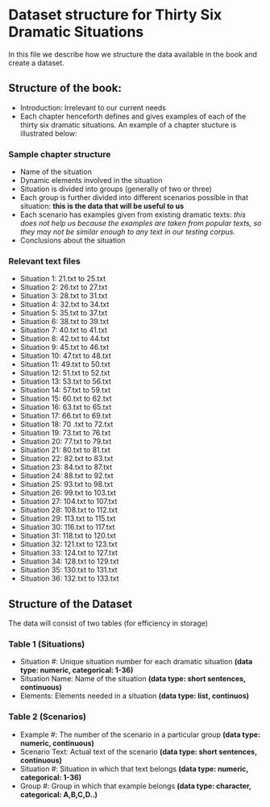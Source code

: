 # Dataset structure for Thirty Six Dramatic Situations

In this file we describe how we structure the data available in the book and create a dataset.

## Structure of the book:
- Introduction: Irrelevant to our current needs
- Each chapter henceforth defines and gives examples of each of the thirty six dramatic situations. An example of a chapter
 stucture is illustrated below:
### Sample chapter structure
- Name of the situation
- Dynamic elements involved in the situation
- Situation is divided into groups (generally of two or three)
- Each group is further divided into different scenarios possible in that situation: **this is the data that will be useful to us**
- Each scenario has examples given from existing dramatic texts: *this does not help us because the examples are taken from popular texts, so they may not be similar enough to any text in our testing corpus.*
- Conclusions about the situation

### Relevant text files
- Situation 1: 21.txt to 25.txt
- Situation 2: 26.txt to 27.txt
- Situation 3: 28.txt to 31.txt
- Situation 4: 32.txt to 34.txt
- Situation 5: 35.txt to 37.txt
- Situation 6: 38.txt to 39.txt
- Situation 7: 40.txt to 41.txt
- Situation 8: 42.txt to 44.txt
- Situation 9: 45.txt to 46.txt
- Situation 10: 47.txt to 48.txt
- Situation 11: 49.txt to 50.txt
- Situation 12: 51.txt to 52.txt
- Situation 13: 53.txt to 56.txt
- Situation 14: 57.txt to 59.txt
- Situation 15: 60.txt to 62.txt
- Situation 16: 63.txt to 65.txt
- Situation 17: 66.txt to 69.txt
- Situation 18: 70 .txt to 72.txt
- Situation 19: 73.txt to 76.txt
- Situation 20: 77.txt to 79.txt
- Situation 21: 80.txt to 81.txt
- Situation 22: 82.txt to 83.txt
- Situation 23: 84.txt to 87.txt
- Situation 24: 88.txt to 92.txt
- Situation 25: 93.txt to 98.txt
- Situation 26: 99.txt to 103.txt
- Situation 27: 104.txt to 107.txt
- Situation 28: 108.txt to 112.txt
- Situation 29: 113.txt to 115.txt
- Situation 30: 116.txt to 117.txt
- Situation 31: 118.txt to 120.txt
- Situation 32: 121.txt to 123.txt
- Situation 33: 124.txt to 127.txt
- Situation 34: 128.txt to 129.txt
- Situation 35: 130.txt to 131.txt
- Situation 36: 132.txt to 133.txt



## Structure of the Dataset
The data will consist of two tables (for efficiency in storage)

### Table 1 (Situations)
- Situation #: Unique situation number for each dramatic situation **(data type: numeric, categorical: 1-36)**
- Situation Name: Name of the situation **(data type: short sentences, continuous)**
- Elements: Elements needed in a situation **(data type: list, continuos)**

### Table 2 (Scenarios)
- Example #: The number of the scenario in a particular group **(data type: numeric, continuous)**
- Scenario Text: Actual text of the scenario **(data type: short sentences, continuous)**
- Situation #: Situation in which that text belongs **(data type: numeric, categorical: 1-36)**
- Group #: Group in which that example belongs **(data type: character, categorical: A,B,C,D..)**
